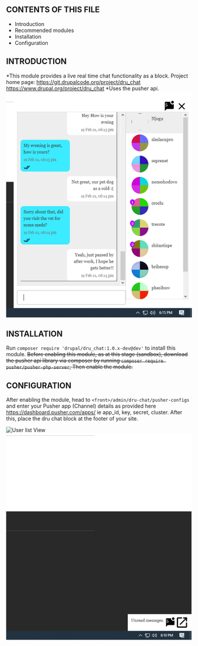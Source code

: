 CONTENTS OF THIS FILE
---------------------

* Introduction
* Recommended modules
* Installation
* Configuration


INTRODUCTION
------------
*This module provides a live real time chat functionality as a block.
Project home page: 
https://git.drupalcode.org/project/dru_chat
https://www.drupal.org/project/dru_chat
*Uses the pusher api.
![Chat View](/chat_thread.PNG)

INSTALLATION
------------
Run `composer require 'drupal/dru_chat:1.0.x-dev@dev'` to install this module.
<strike>
Before enabling this module, as at this stage (sandbox), download the pusher api library
via composer by running `composer require pusher/pusher-php-server`, Then enable the module.
</strike>

CONFIGURATION
------------
After enabling the module, head to `<front>/admin/dru-chat/pusher-configs` and enter your Pusher
app (Channel) details as provided here https://dashboard.pusher.com/apps/ ie app_id, key, secret,
cluster.
After this, place the dru chat block at the footer of your site.

![User list View](/chat_user.PNG)
![minimized](/un_read_msgs.PNG)
